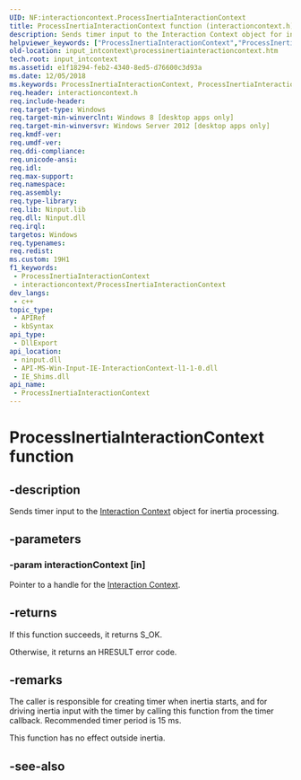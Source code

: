 ```yaml
---
UID: NF:interactioncontext.ProcessInertiaInteractionContext
title: ProcessInertiaInteractionContext function (interactioncontext.h)
description: Sends timer input to the Interaction Context object for inertia processing.
helpviewer_keywords: ["ProcessInertiaInteractionContext","ProcessInertiaInteractionContext function","input_intcontext.processinertiainteractioncontext","interactioncontext.processinertiainteractioncontext","interactioncontext/ProcessInertiaInteractionContext"]
old-location: input_intcontext\processinertiainteractioncontext.htm
tech.root: input_intcontext
ms.assetid: e1f18294-feb2-4340-8ed5-d76600c3d93a
ms.date: 12/05/2018
ms.keywords: ProcessInertiaInteractionContext, ProcessInertiaInteractionContext function, input_intcontext.processinertiainteractioncontext, interactioncontext.processinertiainteractioncontext, interactioncontext/ProcessInertiaInteractionContext
req.header: interactioncontext.h
req.include-header: 
req.target-type: Windows
req.target-min-winverclnt: Windows 8 [desktop apps only]
req.target-min-winversvr: Windows Server 2012 [desktop apps only]
req.kmdf-ver: 
req.umdf-ver: 
req.ddi-compliance: 
req.unicode-ansi: 
req.idl: 
req.max-support: 
req.namespace: 
req.assembly: 
req.type-library: 
req.lib: Ninput.lib
req.dll: Ninput.dll
req.irql: 
targetos: Windows
req.typenames: 
req.redist: 
ms.custom: 19H1
f1_keywords:
 - ProcessInertiaInteractionContext
 - interactioncontext/ProcessInertiaInteractionContext
dev_langs:
 - c++
topic_type:
 - APIRef
 - kbSyntax
api_type:
 - DllExport
api_location:
 - ninput.dll
 - API-MS-Win-Input-IE-InteractionContext-l1-1-0.dll
 - IE_Shims.dll
api_name:
 - ProcessInertiaInteractionContext
---
```


# ProcessInertiaInteractionContext function


## -description

Sends timer input to the [Interaction Context](../_input_intcontext/index.md) object for inertia processing.

## -parameters

### -param interactionContext [in]

Pointer to a handle for the [Interaction Context](../_input_intcontext/index.md).

## -returns

If this function succeeds, it returns S_OK.
 
Otherwise, it returns an HRESULT error code.

## -remarks

The caller is responsible for creating timer when inertia starts, and for driving inertia input with the timer by calling this function from the timer callback. Recommended timer period is 15 ms.



This function has no effect outside inertia.

## -see-also






